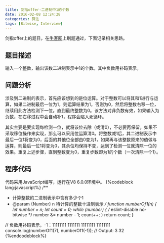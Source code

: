 ```yaml
---
title: 剑指offer-二进制中1的个数
date: 2016-02-08 12:24:28
categories: 算法
tags: [Bitwise, Interview]
---
```

剑指offer上的题目，在[牛客网](https://www.nowcoder.com/)上刷题通过，下面记录相关思路。

## 题目描述
输入一个整数，输出该数二进制表示中1的个数。其中负数用补码表示。

## 问题分析
涉及到二进制的表示，首先应该想到的是位运算。对于整数可以将其和1进行与运算，如果二进制最后一位为1，则运算结果为1，否则为0，然后将整数右移一位，继续用此方法检测下一位，直到最终整数为0。该方法对非负数有效，如果输入为负数，在右移过程中会自动补1，程序会陷入死循环。

其实主要是要实现每检测一位，就将该位去除（或清0），不必要再保留。如果不采取移位操作来实现，那么可以采用位运算清0。将整数减1后，其二进制表示中最后一位1将变为0，后面的其他位全部由0变为1，如果再与该整数原来的值做与运算，则最后一位1将变为0，其余位均保持不变，达到了检测一位就清除一位的效果。重复上述步骤，直到整数变为0，重复步数即为1的个数（一次清除一个1）。
<!--more-->
## 程序代码
代码采用JavaScript编写，运行在V8 6.0.0环境中。
{%codeblock lang:javascript%}
/**
 * 计算整数的二进制表示中含有多少个1
 * @param {Number} n 待计算的整数十进制表示
 */
function numberOf1(n) {
  let number = n;
  let count = 0;
  while (number) {
    /* eslint-disable no-bitwise */
    number &= number - 1;
    count++;
  }
  return count;
}

// 负数用补码表示，-1：11111111 1111111 11111111 11111111
console.log(numberOf1(7), numberOf1(-1));  // Output: 3 32
{%endcodeblock%}